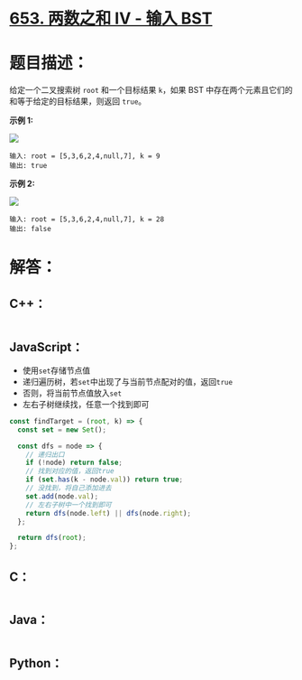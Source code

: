 # [653. 两数之和 IV - 输入 BST](https://leetcode-cn.com/problems/two-sum-iv-input-is-a-bst/)

# 题目描述：

给定一个二叉搜索树 `root` 和一个目标结果 `k`，如果 BST 中存在两个元素且它们的和等于给定的目标结果，则返回 `true`。



**示例 1:**

![](https://assets.leetcode.com/uploads/2020/09/21/sum_tree_1.jpg)

```
输入: root = [5,3,6,2,4,null,7], k = 9
输出: true
```

**示例 2:**

![](https://assets.leetcode.com/uploads/2020/09/21/sum_tree_2.jpg)

```
输入: root = [5,3,6,2,4,null,7], k = 28
输出: false
```





# 解答：

## C++：

```cpp

```

## JavaScript：

- 使用`set`存储节点值
- 递归遍历树，若`set`中出现了与当前节点配对的值，返回`true`
- 否则，将当前节点值放入`set`
- 左右子树继续找，任意一个找到即可

```JavaScript
const findTarget = (root, k) => {
  const set = new Set();

  const dfs = node => {
    // 递归出口
    if (!node) return false;
    // 找到对应的值，返回true
    if (set.has(k - node.val)) return true;
    // 没找到，将自己添加进去
    set.add(node.val);
    // 左右子树中一个找到即可
    return dfs(node.left) || dfs(node.right);
  };

  return dfs(root);
};
```

## C：

```c

```

## Java：

```java

```

## Python：

```python

```

